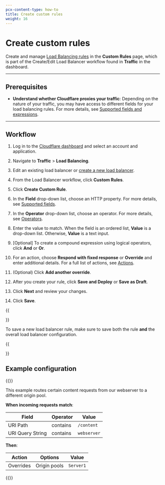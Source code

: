 ```yaml
---
pcx-content-type: how-to
title: Create custom rules
weight: 16
---
```


# Create custom rules

Create and manage [Load Balancing rules](/load-balancing/) in the **Custom Rules** page, which is part of the Create/Edit Load Balancer workflow found in **Traffic** in the dashboard.

---

## Prerequisites

- **Understand whether Cloudflare proxies your traffic**: Depending on the nature of your traffic, you may have access to different fields for your load balancing rules. For more details, see [Supported fields and expressions](/load-balancing/reference/).

---

## Workflow

1.  Log in to the [Cloudflare dashboard](https://dash.cloudflare.com) and select an account and application.

2.  Navigate to **Traffic** > **Load Balancing**.

3.  Edit an existing load balancer or [create a new load balancer](/load-balancing/create-load-balancer-ui/).

4.  From the Load Balancer workflow, click **Custom Rules**.

5.  Click **Create Custom Rule**.

6.  In the **Field** drop-down list, choose an HTTP property. For more details, see [Supported fields](/load-balancing/reference/).

7.  In the **Operator** drop-down list, choose an operator. For more details, see [Operators](/load-balancing/reference/#operators).

8.  Enter the value to match. When the field is an ordered list, **Value** is a drop-down list. Otherwise, **Value** is a text input.

9.  \[Optional] To create a compound expression using logical operators, click **And** or **Or**.

10. For an action, choose **Respond with fixed response** or **Override** and enter additional details. For a full list of actions, see [Actions](/load-balancing/actions/).

11. (Optional) Click **Add another override**.

12. After you create your rule, click **Save and Deploy** or **Save as Draft**.

13. Click **Next** and review your changes.

14. Click **Save**.

{{<Aside type="warning" header="Warning">}}

To save a new load balancer rule, make sure to save both the rule **and** the overall load balancer configuration.

{{</Aside>}}

## Example configuration

{{<example>}}

This example routes certain content requests from our webserver to a different origin pool.

<strong>When incoming requests match</strong>:

<table style="width:100%">
  <thead>
    <tr>
      <th>Field</th>
      <th>Operator</th>
      <th>Value</th>
    </tr>
  </thead>
  <tbody>
    <tr>
      <td>URI Path</td>
      <td>contains</td>
      <td>
        <code>/content</code>
      </td>
    </tr>
    <tr>
      <td>URI Query String</td>
      <td>contains</td>
      <td>
        <code>webserver</code>
      </td>
    </tr>
  </tbody>
</table>

<strong>Then</strong>:

  <table style="width:100%">
    <thead>
      <tr>
        <th>Action</th>
        <th>Options</th>
        <th>Value</th>
      </tr>
    </thead>
    <tbody>
    <tr>
        <td>Overrides</td>
        <td>Origin pools</td>
        <td><code>Server1</code></td>
      </tr>
    </tbody>
  </table>
{{</example>}}
